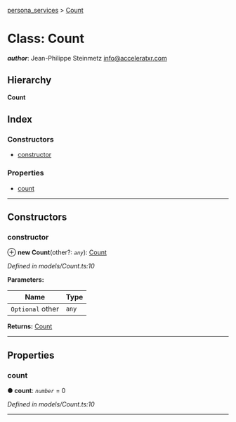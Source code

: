 [persona_services](../README.md) > [Count](../classes/count.md)

# Class: Count

*__author__*: Jean-Philippe Steinmetz [info@acceleratxr.com](mailto:info@acceleratxr.com)

## Hierarchy

**Count**

## Index

### Constructors

* [constructor](count.md#constructor)

### Properties

* [count](count.md#count-1)

---

## Constructors

<a id="constructor"></a>

###  constructor

⊕ **new Count**(other?: *`any`*): [Count](count.md)

*Defined in models/Count.ts:10*

**Parameters:**

| Name | Type |
| ------ | ------ |
| `Optional` other | `any` |

**Returns:** [Count](count.md)

___

## Properties

<a id="count-1"></a>

###  count

**● count**: *`number`* = 0

*Defined in models/Count.ts:10*

___

